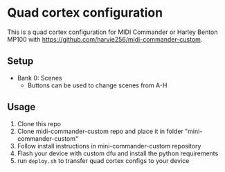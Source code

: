 # Quad cortex configuration

This is a quad cortex configuration for MIDI Commander or Harley Benton MP100 with https://github.com/harvie256/midi-commander-custom.

## Setup

- Bank 0: Scenes
  - Buttons can be used to change scenes from A-H

## Usage

1. Clone this repo
2. Clone midi-commander-custom repo and place it in folder "mini-commander-custom"
3. Follow install instructions in mini-commander-custom repository
4. Flash your device with custom dfu and install the python requirements
5. run `deploy.sh` to transfer quad cortex configs to your device
